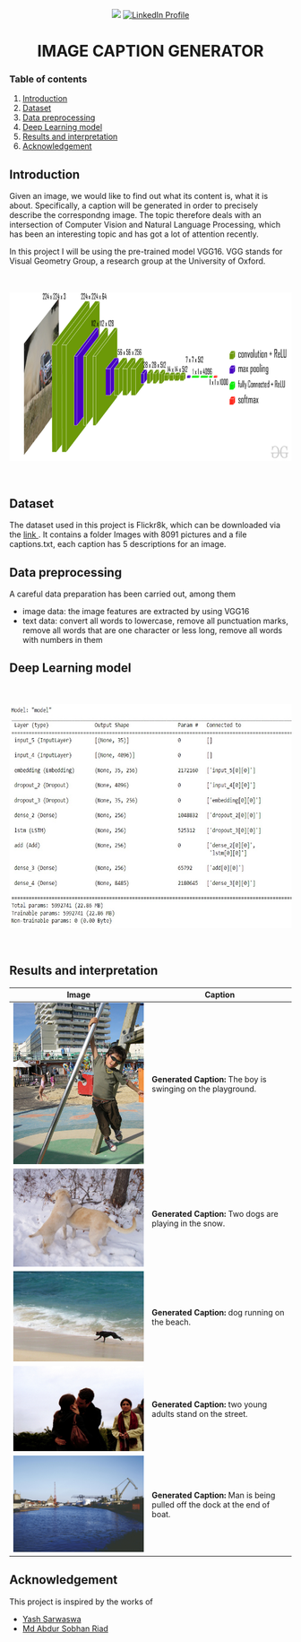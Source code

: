 <p align="center">

<img src="https://img.shields.io/badge/made%20by-Binh%20Hong%20Ngoc-green">
<a href="https://www.linkedin.com/in/binhhongngoc/">
<img src="https://img.shields.io/badge/-LinkedIn-blue?style=flat&logo=linkedin&logoColor=white" alt="LinkedIn Profile">
</a>
</p>

<h1 align="center"> IMAGE CAPTION GENERATOR </h1>

  
<h3> Table of contents </h3>
<ol>
    <li><a href="#intro">Introduction</a></li>
    <li><a href="#data">Dataset</a></li>
    <li><a href="#preprocessing">Data preprocessing</a></li>
    <li><a href="#models">Deep Learning model</a></li>
    <li><a href="#results">Results and interpretation</a> </li>
    <li><a href="#acknowledgement">Acknowledgement</a></li>
</ol>

<h2 id="intro">Introduction</h2>

Given an image, we would like to find out what its content is,  what it is about. Specifically, a caption will be generated in order to precisely describe the correspondng image. The topic therefore deals with an intersection of Computer Vision and Natural Language Processing, which has been an interesting topic and has got a lot of attention recently.

In this project I will be using the pre-trained model VGG16. VGG stands for Visual Geometry Group, a research group at the University of Oxford.

<p align="center">
<br><br><img src="Pictures/VGG16.jpg" width="600" height="300">
</p>
<br>
<p>
<h2 id="data">Dataset</h2>

The dataset used in this project is Flickr8k, which can be downloaded via the <a href="https://www.kaggle.com/code/dbdmobile/image-captioner/input"> link </a>. It contains a folder Images with 8091 pictures and a file captions.txt, each caption has 5 descriptions for an image.

<h2 id="preprocessing">Data preprocessing</h2>
A careful data preparation has been carried out, among them
<ul>
    <li> image data: the image features are extracted by using VGG16 </li>
    <li> text data: convert all words to lowercase, remove all punctuation marks, remove all words that are one character or less long, remove all words with numbers in them </li>
 
</ul>

<h2 id="models">Deep Learning model</h2>

<p align="center">
<br><br><img src="Pictures/model.jpeg" width="600" height="400">
</p>
<br>
<p>

</ul>

 <h2 id="results">Results and interpretation</h2>

Image | Caption 
--- | --- 
<img src="Pictures/test3.jpg" width="400"> | **Generated Caption:** The boy is swinging on the playground.
<img src="Pictures/test4.jpg" width="400"> | **Generated Caption:** Two dogs are playing in the snow.
<img src="Pictures/test5.jpg"> | **Generated Caption:** dog running on the beach.
<img src="Pictures/test6.jpg" width="400"> | **Generated Caption:** two young adults stand on the street.
<img src="Pictures/test2.jpg" width="400"> | **Generated Caption:** Man is being pulled off the dock at the end of boat.


<h2 id="acknowledgement">Acknowledgement</h2>
This project is inspired by the works of 
<ul>
    <li> <a href="https://github.com/yash-sarwaswa/Image-Caption-Generator"> Yash Sarwaswa </a> </li>
    <li> <a href="https://github.com/riad5089/Image_Caption_Generator"> Md Abdur Sobhan Riad</a> </li>
      
</ul>

